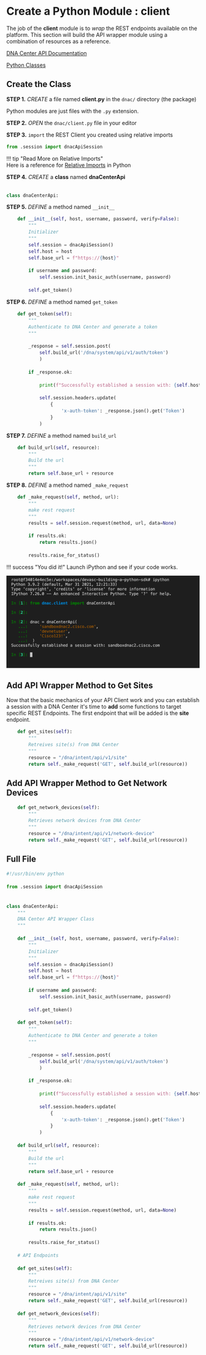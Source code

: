 # Create a Python Module : client

The job of the **client** module is to *wrap* the REST endpoints available on the platform.  This section will build the API wrapper module using a combination of resources as a reference.

[DNA Center API Documentation](https://developer.cisco.com/docs/dna-center/#!cisco-dna-1-3-3-x-api-api-authentication-authentication-api)

[Python Classes](https://docs.python.org/3/tutorial/classes.html)

## Create the Class

**STEP 1.** *CREATE* a file named **client.py** in the `dnac/` directory (the package)

Python modules are just files with the `.py` extension. 

**STEP 2.** *OPEN* the `dnac/client.py` file in your editor

**STEP 3.** `import` the REST Client you created using relative imports 

```python
from .session import dnacApiSession
```

!!! tip "Read More on Relative Imports"   
    Here is a reference for [Relative Imports](https://realpython.com/absolute-vs-relative-python-imports/) in Python

**STEP 4.** *CREATE* a **class** named **dnaCenterApi**

```python

class dnaCenterApi:

```

**STEP 5.** *DEFINE* a method named `__init__`

```python
    def __init__(self, host, username, password, verify=False):
        """
        Initializer
        """
        self.session = dnacApiSession()
        self.host = host
        self.base_url = f"https://{host}"

        if username and password:
            self.session.init_basic_auth(username, password)

        self.get_token()

```

**STEP 6.** *DEFINE* a method named `get_token`

```python
    def get_token(self):
        """
        Authenticate to DNA Center and generate a token
        """

        _response = self.session.post(
            self.build_url('/dna/system/api/v1/auth/token')
            )

        if _response.ok:

            print(f"Successfully established a session with: {self.host}")

            self.session.headers.update(
                {
                    'x-auth-token': _response.json().get('Token')
                }
            )

```

**STEP 7.** *DEFINE* a method named `build_url`

```python
    def build_url(self, resource):
        """
        Build the url
        """
        return self.base_url + resource

```

**STEP 8.** *DEFINE* a method named `_make_request`

```python
    def _make_request(self, method, url):
        """
        make rest request
        """
        results = self.session.request(method, url, data=None)

        if results.ok:
            return results.json()

        results.raise_for_status()
```



!!! success "You did it!"
    Launch iPython and see if your code works.

![image-20210819162115627](_images/image-20210819162115627.png)

## Add API Wrapper Method to Get Sites

Now that the basic mechanics of your API Client work and you can establish a session with a DNA Center it's time to **add** some functions to target specific REST Endpoints.  The first endpoint that will be added is the **site** endpoint.  

```python
    def get_sites(self):
        """
        Retreives site(s) from DNA Center
        """
        resource = "/dna/intent/api/v1/site"
        return self._make_request('GET', self.build_url(resource))

```



## Add API Wrapper Method to Get Network Devices 

```python
    def get_network_devices(self):
        """
        Retrieves network devices from DNA Center
        """
        resource = "/dna/intent/api/v1/network-device"
        return self._make_request('GET', self.build_url(resource))
```

## Full File

```python
#!/usr/bin/env python

from .session import dnacApiSession


class dnaCenterApi:
    """
    DNA Center API Wrapper Class
    """

    def __init__(self, host, username, password, verify=False):
        """
        Initializer
        """
        self.session = dnacApiSession()
        self.host = host
        self.base_url = f"https://{host}"

        if username and password:
            self.session.init_basic_auth(username, password)

        self.get_token()

    def get_token(self):
        """
        Authenticate to DNA Center and generate a token
        """

        _response = self.session.post(
            self.build_url('/dna/system/api/v1/auth/token')
            )

        if _response.ok:

            print(f"Successfully established a session with: {self.host}")

            self.session.headers.update(
                {
                    'x-auth-token': _response.json().get('Token')
                }
            )

    def build_url(self, resource):
        """
        Build the url
        """
        return self.base_url + resource

    def _make_request(self, method, url):
        """
        make rest request
        """
        results = self.session.request(method, url, data=None)

        if results.ok:
            return results.json()

        results.raise_for_status()

    # API Endpoints

    def get_sites(self):
        """
        Retreives site(s) from DNA Center
        """
        resource = "/dna/intent/api/v1/site"
        return self._make_request('GET', self.build_url(resource))

    def get_network_devices(self):
        """
        Retrieves network devices from DNA Center
        """
        resource = "/dna/intent/api/v1/network-device"
        return self._make_request('GET', self.build_url(resource))

```





